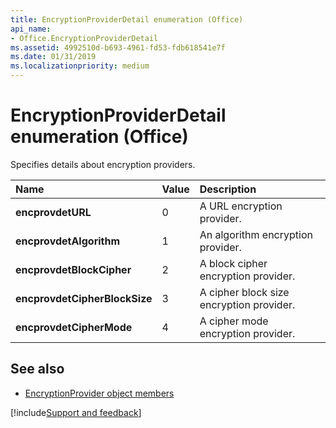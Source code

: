 ```yaml
---
title: EncryptionProviderDetail enumeration (Office)
api_name:
- Office.EncryptionProviderDetail
ms.assetid: 4992510d-b693-4961-fd53-fdb618541e7f
ms.date: 01/31/2019
ms.localizationpriority: medium
---
```



# EncryptionProviderDetail enumeration (Office)

Specifies details about encryption providers.

|Name|Value|Description|
|:-----|:-----|:-----|
|**encprovdetURL**|0|A URL encryption provider.|
|**encprovdetAlgorithm**|1|An algorithm encryption provider.|
|**encprovdetBlockCipher**|2|A block cipher encryption provider.|
|**encprovdetCipherBlockSize**|3|A cipher block size encryption provider.|
|**encprovdetCipherMode**|4|A cipher mode encryption provider.|

## See also

- [EncryptionProvider object members](overview/library-reference/encryptionprovider-members-office.md)

[!include[Support and feedback](~/includes/feedback-boilerplate.md)]